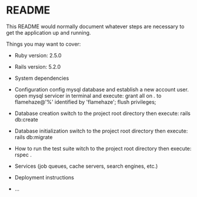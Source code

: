 # README

This README would normally document whatever steps are necessary to get the
application up and running.

Things you may want to cover:

* Ruby version: 2.5.0

* Rails version: 5.2.0

* System dependencies

* Configuration
config mysql database and establish a new account user. open mysql servicer in terminal and execute:
grant all on *.* to flamehaze@'%' identified by 'flamehaze'; flush privileges;

* Database creation
switch to the project root directory then execute: rails db:create

* Database initialization
switch to the project root directory then execute: rails db:migrate

* How to run the test suite
witch to the project root directory then execute: rspec .

* Services (job queues, cache servers, search engines, etc.)

* Deployment instructions

* ...
